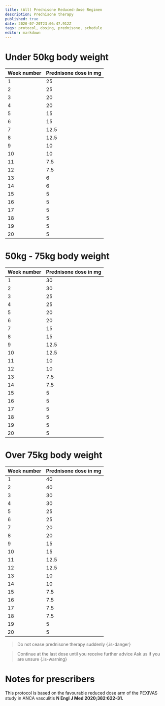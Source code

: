 ```yaml
---
title: (All) Prednisone Reduced-dose Regimen
description: Prednisone therapy
published: true
date: 2020-07-20T23:06:47.912Z
tags: protocol, dosing, prednisone, schedule
editor: markdown
---
```


# Under 50kg body weight

| Week number | Prednisone dose in mg |
|-------------|-----------------------|
| 1           | 25                    |
| 2           | 25                    |
| 3           | 20                    |
| 4           | 20                    |
| 5           | 15                    |
| 6           | 15                    |
| 7           | 12.5                  |
| 8           | 12.5                  |
| 9           | 10                    |
| 10          | 10                    |
| 11          | 7.5                   |
| 12          | 7.5                   |
| 13          | 6                     |
| 14          | 6                     |
| 15          | 5                     |
| 16          | 5                     |
| 17          | 5                     |
| 18          | 5                     |
| 19          | 5                     |
| 20          | 5                     |

# 50kg - 75kg body weight

| Week number | Prednisone dose in mg |
|-------------|-----------------------|
| 1           | 30                    |
| 2           | 30                    |
| 3           | 25                    |
| 4           | 25                    |
| 5           | 20                    |
| 6           | 20                    |
| 7           | 15                    |
| 8           | 15                    |
| 9           | 12.5                  |
| 10          | 12.5                  |
| 11          | 10                    |
| 12          | 10                    |
| 13          | 7.5                   |
| 14          | 7.5                   |
| 15          | 5                     |
| 16          | 5                     |
| 17          | 5                     |
| 18          | 5                     |
| 19          | 5                     |
| 20          | 5                     |

# Over 75kg body weight

| Week number | Prednisone dose in mg |
|-------------|-----------------------|
| 1           | 40                    |
| 2           | 40                    |
| 3           | 30                    |
| 4           | 30                    |
| 5           | 25                    |
| 6           | 25                    |
| 7           | 20                    |
| 8           | 20                    |
| 9           | 15                    |
| 10          | 15                    |
| 11          | 12.5                  |
| 12          | 12.5                  |
| 13          | 10                    |
| 14          | 10                    |
| 15          | 7.5                   |
| 16          | 7.5                   |
| 17          | 7.5                   |
| 18          | 7.5                   |
| 19          | 5                     |
| 20          | 5                     |

> Do not cease prednisone therapy suddenly
{.is-danger}

> Continue at the last dose until you receive further advice
> Ask us if you are unsure
{.is-warning}

 

# Notes for prescribers
This protocol is based on the favourable reduced dose arm of the PEXIVAS study in ANCA vasculitis **N Engl J Med 2020;382:622-31.**
